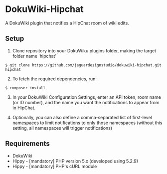 # DokuWiki-Hipchat

A DokuWiki plugin that notifies a HipChat room of wiki edits.

Setup
-----

1. Clone repository into your DokuWiku plugins folder, making the target folder name 'hipchat'

```
$ git clone https://github.com/jaguardesignstudio/dokuwiki-hipchat.git hipchat
```

2. To fetch the required dependencies, run:

```
$ composer install
```

3. In your DokuWiki Configuration Settings, enter an API token, room name (or ID number), and the name you want the notifications to appear from in HipChat.

4. Optionally, you can also define a comma-separated list of first-level namespaces to limit notifications to only those namespaces (without this setting, all namespaces will trigger notifications)

Requirements
------------

* DokuWiki
* Hippy - [mandatory] PHP version 5.x (developed using 5.2.9)
* Hippy - [mandatory] PHP's cURL module
